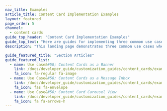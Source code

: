 ```yaml
---
nav_title: Examples
article_title: Content Card Implementation Examples
layout: featured
page_order: 5
channel:
  - content cards
guide_top_header: "Content Card Implementation Examples"
guide_top_text: "Here are guides for implementing three common use cases for Content Cards."
description: "This landing page demonstrates three common use cases when implementing Content Cards: banner images, a message inbox, and a carousel of images."

guide_featured_title: "Section Articles"
guide_featured_list:
  - name: Use case&#58; Content Cards as a Banner
    link: /docs/developer_guide/customization_guides/content_cards/examples/banner
    fa_icon: fa-regular fa-image
  - name: Use Case&#58; Content Cards as a Message Inbox
    link: /docs/developer_guide/customization_guides/content_cards/examples/message_inbox
    fa_icon: fas fa-envelope
  - name: Use Case&#58; Content Card Carousel View
    link: /docs/developer_guide/customization_guides/content_cards/examples/carousel_view
    fa_icon: fa fa-arrows-h
---
```

